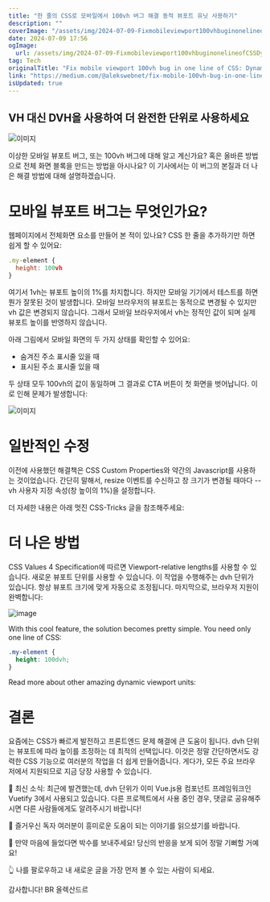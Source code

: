 ```yaml
---
title: "한 줄의 CSS로 모바일에서 100vh 버그 해결 동적 뷰포트 유닛 사용하기"
description: ""
coverImage: "/assets/img/2024-07-09-Fixmobileviewport100vhbuginonelineofCSSDynamicviewportunitsinaction_0.png"
date: 2024-07-09 17:56
ogImage: 
  url: /assets/img/2024-07-09-Fixmobileviewport100vhbuginonelineofCSSDynamicviewportunitsinaction_0.png
tag: Tech
originalTitle: "Fix mobile viewport 100vh bug in one line of CSS: Dynamic viewport units in action"
link: "https://medium.com/@alekswebnet/fix-mobile-100vh-bug-in-one-line-of-css-dynamic-viewport-units-in-action-102231e2ed56"
isUpdated: true
---
```




## VH 대신 DVH을 사용하여 더 완전한 단위로 사용하세요

![이미지](/assets/img/2024-07-09-Fixmobileviewport100vhbuginonelineofCSSDynamicviewportunitsinaction_0.png)

이상한 모바일 뷰포트 버그, 또는 100vh 버그에 대해 알고 계신가요? 혹은 올바른 방법으로 전체 화면 블록을 만드는 방법을 아시나요? 이 기사에서는 이 버그의 본질과 더 나은 해결 방법에 대해 설명하겠습니다.

# 모바일 뷰포트 버그는 무엇인가요?

<div class="content-ad"></div>

웹페이지에서 전체화면 요소를 만들어 본 적이 있나요? CSS 한 줄을 추가하기만 하면 쉽게 할 수 있어요:

```js
.my-element {
  height: 100vh
}
```

여기서 1vh는 뷰포트 높이의 1%를 차지합니다. 하지만 모바일 기기에서 테스트를 하면 뭔가 잘못된 것이 발생합니다. 모바일 브라우저의 뷰포트는 동적으로 변경될 수 있지만 vh 값은 변경되지 않습니다. 그래서 모바일 브라우저에서 vh는 정적인 값이 되며 실제 뷰포트 높이를 반영하지 않습니다.

아래 그림에서 모바일 화면의 두 가지 상태를 확인할 수 있어요:

<div class="content-ad"></div>

- 숨겨진 주소 표시줄 있을 때
- 표시된 주소 표시줄 있을 때

두 상태 모두 100vh의 값이 동일하며 그 결과로 CTA 버튼이 첫 화면을 벗어납니다. 이로 인해 문제가 발생합니다:

![이미지](/assets/img/2024-07-09-Fixmobileviewport100vhbuginonelineofCSSDynamicviewportunitsinaction_1.png)

# 일반적인 수정

<div class="content-ad"></div>

이전에 사용했던 해결책은 CSS Custom Properties와 약간의 Javascript를 사용하는 것이었습니다. 간단히 말해서, resize 이벤트를 수신하고 창 크기가 변경될 때마다 --vh 사용자 지정 속성(창 높이의 1%)을 설정합니다.

더 자세한 내용은 아래 멋진 CSS-Tricks 글을 참조해주세요:

# 더 나은 방법

CSS Values 4 Specification에 따르면 Viewport-relative lengths를 사용할 수 있습니다. 새로운 뷰포트 단위를 사용할 수 있습니다. 이 작업을 수행해주는 dvh 단위가 있습니다. 항상 뷰포트 크기에 맞게 자동으로 조정됩니다. 마지막으로, 브라우저 지원이 완벽합니다:

<div class="content-ad"></div>

![image](/assets/img/2024-07-09-Fixmobileviewport100vhbuginonelineofCSSDynamicviewportunitsinaction_2.png)

With this cool feature, the solution becomes pretty simple. You need only one line of CSS:

```css
.my-element {
  height: 100dvh;
}
```

Read more about other amazing dynamic viewport units:

<div class="content-ad"></div>

# 결론

요즘에는 CSS가 빠르게 발전하고 프론트엔드 문제 해결에 큰 도움이 됩니다. dvh 단위는 뷰포트에 따라 높이를 조정하는 데 최적의 선택입니다. 이것은 정말 간단하면서도 강력한 CSS 기능으로 여러분의 작업을 더 쉽게 만들어줍니다. 게다가, 모든 주요 브라우저에서 지원되므로 지금 당장 사용할 수 있습니다.

🎉 최신 소식: 최근에 발견했는데, dvh 단위가 이미 Vue.js용 컴포넌트 프레임워크인 Vuetify 3에서 사용되고 있습니다. 다른 프로젝트에서 사용 중인 경우, 댓글로 공유해주시면 다른 사람들에게도 알려주시기 바랍니다!

🙏 즐거우신 독자 여러분이 흥미로운 도움이 되는 이야기를 읽으셨기를 바랍니다.

<div class="content-ad"></div>

👏 만약 마음에 들었다면 박수를 보내주세요! 당신의 반응을 보게 되어 정말 기뻐할 거예요!

👆 나를 팔로우하고 내 새로운 글을 가장 먼저 볼 수 있는 사람이 되세요.

감사합니다! BR 올렉산드르
